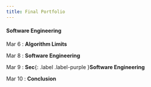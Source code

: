 ```yaml
---
title: Final Portfolio
---
```


#### Software Engineering

Mar 6
: **Algorithm Limits**

Mar 8
: **Software Engineering**

Mar 9
: **Sec**{: .label .label-purple }**Software Engineering**

Mar 10
: **Conclusion**
